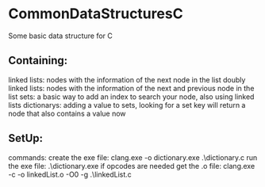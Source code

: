 # CommonDataStructuresC
Some basic data structure for C

Containing:
---
linked lists:
  nodes with the information of the next node in the list
doubly linked lists:
  nodes with the information of the next and previous node in the list
sets:
  a basic way to add an index to search your node, also using linked lists
dictionarys:
  adding a value to sets, looking for a set key will return a node that also contains a value now

SetUp:
---
commands:
  create the exe file:
    clang.exe -o dictionary.exe .\dictionary.c
  run the exe file:
    .\dictionary.exe
  if opcodes are needed get the .o file:
    clang.exe -c -o linkedList.o -O0 -g .\linkedList.c
  
